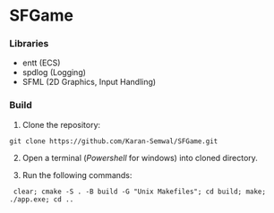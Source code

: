 # SFGame

### Libraries
- entt (ECS)
- spdlog (Logging)
- SFML (2D Graphics, Input Handling)

### Build

1. Clone the repository:
```
git clone https://github.com/Karan-Semwal/SFGame.git
```

2. Open a terminal (*Powershell* for windows) into cloned directory.

3. Run the following commands:
```
 clear; cmake -S . -B build -G "Unix Makefiles"; cd build; make; ./app.exe; cd ..
```
